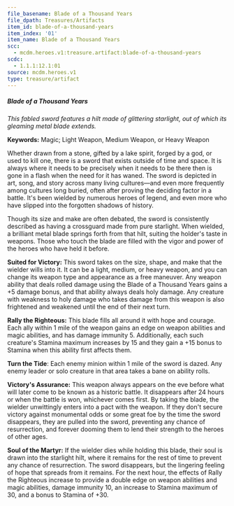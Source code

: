 ```yaml
---
file_basename: Blade of a Thousand Years
file_dpath: Treasures/Artifacts
item_id: blade-of-a-thousand-years
item_index: '01'
item_name: Blade of a Thousand Years
scc:
  - mcdm.heroes.v1:treasure.artifact:blade-of-a-thousand-years
scdc:
  - 1.1.1:12.1:01
source: mcdm.heroes.v1
type: treasure/artifact
---
```


##### Blade of a Thousand Years

*This fabled sword features a hilt made of glittering starlight, out of which its gleaming metal blade extends.*

**Keywords:** Magic; Light Weapon, Medium Weapon, or Heavy Weapon

Whether drawn from a stone, gifted by a lake spirit, forged by a god, or used to kill one, there is a sword that exists outside of time and space. It is always where it needs to be precisely when it needs to be there then is gone in a flash when the need for it has waned. The sword is depicted in art, song, and story across many living cultures—and even more frequently among cultures long buried, often after proving the deciding factor in a battle. It's been wielded by numerous heroes of legend, and even more who have slipped into the forgotten shadows of history.

Though its size and make are often debated, the sword is consistently described as having a crossguard made from pure starlight. When wielded, a brilliant metal blade springs forth from that hilt, suiting the holder's taste in weapons. Those who touch the blade are filled with the vigor and power of the heroes who have held it before.

**Suited for Victory:** This sword takes on the size, shape, and make that the wielder wills into it. It can be a light, medium, or heavy weapon, and you can change its weapon type and appearance as a free maneuver. Any weapon ability that deals rolled damage using the Blade of a Thousand Years gains a +5 damage bonus, and that ability always deals holy damage. Any creature with weakness to holy damage who takes damage from this weapon is also frightened and weakened until the end of their next turn.

**Rally the Righteous:** This blade fills all around it with hope and courage. Each ally within 1 mile of the weapon gains an edge on weapon abilities and magic abilities, and has damage immunity 5. Additionally, each such creature's Stamina maximum increases by 15 and they gain a +15 bonus to Stamina when this ability first affects them.

**Turn the Tide**: Each enemy minion within 1 mile of the sword is dazed. Any enemy leader or solo creature in that area takes a bane on ability rolls.

**Victory's Assurance:** This weapon always appears on the eve before what will later come to be known as a historic battle. It disappears after 24 hours or when the battle is won, whichever comes first. By taking the blade, the wielder unwittingly enters into a pact with the weapon. If they don't secure victory against monumental odds or some great foe by the time the sword disappears, they are pulled into the sword, preventing any chance of resurrection, and forever dooming them to lend their strength to the heroes of other ages.

**Soul of the Martyr:** If the wielder dies while holding this blade, their soul is drawn into the starlight hilt, where it remains for the rest of time to prevent any chance of resurrection. The sword disappears, but the lingering feeling of hope that spreads from it remains. For the next hour, the effects of Rally the Righteous increase to provide a double edge on weapon abilities and magic abilities, damage immunity 10, an increase to Stamina maximum of 30, and a bonus to Stamina of +30.
